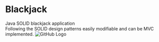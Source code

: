 # Blackjack
Java SOLID blackjack application  
Following the SOLID design patterns easily modifiable and can be MVC implemented.
![GitHub Logo]([/images/logo.png](https://blog.retentionx.com/wp-content/uploads/2020/05/counting-cards-black-jack.png))
